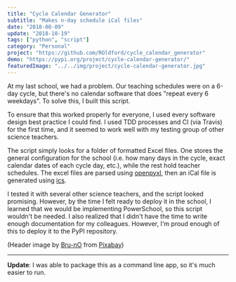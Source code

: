 ```yaml
---
title: "Cycle Calendar Generator"
subtitle: "Makes n-day schedule iCal files"
date: "2018-08-09"
update: "2018-10-19"
tags: ["python", "script"]
category: "Personal"
project: "https://github.com/ROldford/cycle_calendar_generator"
demo: "https://pypi.org/project/cycle-calendar-generator/"
featuredImage: "../../img/project/cycle-calendar-generator.jpg"
---
```


At my last school, we had a problem. Our teaching schedules were on a 6-day
cycle, but there's no calendar software that does "repeat every 6 weekdays". To
solve this, I built this script.

To ensure that this worked properly for everyone, I used every software design
best practice I could find. I used TDD processes and CI (via Travis) for the
first time, and it seemed to work well with my testing group of other science
teachers.

The script simply looks for a folder of formatted Excel files. One stores the
general configuration for the school (i.e. how many days in the cycle, exact
calendar dates of each cycle day, etc.), while the rest hold teacher schedules.
The excel files are parsed using
[openpyxl](https://bitbucket.org/openpyxl/openpyxl/src), then an iCal file is
generated using [ics](https://github.com/C4ptainCrunch/ics.py).

I tested it with several other science teachers, and the script looked
promising. However, by the time I felt ready to deploy it in the school, I
learned that we would be implementing PowerSchool, so this script wouldn't be
needed. I also realized that I didn't have the time to write enough
documentation for my colleagues. However, I'm proud enough of this to deploy it
to the PyPI repository.

(Header image by [Bru-nO](https://tinyurl.com/y8mgjsu5) from
[Pixabay](https://tinyurl.com/yb3m2vwr))

---

**Update**: I was able to package this as a command line app, so it's much easier to run.
